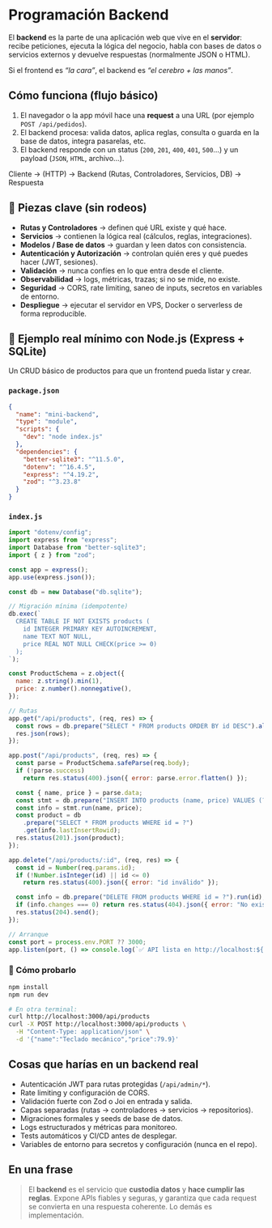 # Programación Backend

El **backend** es la parte de una aplicación web que vive en el **servidor**: recibe peticiones, ejecuta la lógica del negocio, habla con bases de datos o servicios externos y devuelve respuestas (normalmente JSON o HTML).

Si el frontend es _“la cara”_, el backend es _“el cerebro + las manos”_.

## Cómo funciona (flujo básico)

1. El navegador o la app móvil hace una **request** a una URL (por ejemplo `POST /api/pedidos`).
2. El backend procesa: valida datos, aplica reglas, consulta o guarda en la base de datos, integra pasarelas, etc.
3. El backend responde con un status (`200`, `201`, `400`, `401`, `500`…) y un payload (`JSON`, `HTML`, archivo…).

Cliente → (HTTP) → Backend (Rutas, Controladores, Servicios, DB) → Respuesta

## 🧩 Piezas clave (sin rodeos)

- **Rutas y Controladores** → definen qué URL existe y qué hace.
- **Servicios** → contienen la lógica real (cálculos, reglas, integraciones).
- **Modelos / Base de datos** → guardan y leen datos con consistencia.
- **Autenticación y Autorización** → controlan quién eres y qué puedes hacer (JWT, sesiones).
- **Validación** → nunca confíes en lo que entra desde el cliente.
- **Observabilidad** → logs, métricas, trazas; si no se mide, no existe.
- **Seguridad** → CORS, rate limiting, saneo de inputs, secretos en variables de entorno.
- **Despliegue** → ejecutar el servidor en VPS, Docker o serverless de forma reproducible.

## 🧪 Ejemplo real mínimo con Node.js (Express + SQLite)

Un CRUD básico de productos para que un frontend pueda listar y crear.

### `package.json`

```json
{
  "name": "mini-backend",
  "type": "module",
  "scripts": {
    "dev": "node index.js"
  },
  "dependencies": {
    "better-sqlite3": "^11.5.0",
    "dotenv": "^16.4.5",
    "express": "^4.19.2",
    "zod": "^3.23.8"
  }
}
```

### `index.js`

```jsx
import "dotenv/config";
import express from "express";
import Database from "better-sqlite3";
import { z } from "zod";

const app = express();
app.use(express.json());

const db = new Database("db.sqlite");

// Migración mínima (idempotente)
db.exec(`
  CREATE TABLE IF NOT EXISTS products (
    id INTEGER PRIMARY KEY AUTOINCREMENT,
    name TEXT NOT NULL,
    price REAL NOT NULL CHECK(price >= 0)
  );
`);

const ProductSchema = z.object({
  name: z.string().min(1),
  price: z.number().nonnegative(),
});

// Rutas
app.get("/api/products", (req, res) => {
  const rows = db.prepare("SELECT * FROM products ORDER BY id DESC").all();
  res.json(rows);
});

app.post("/api/products", (req, res) => {
  const parse = ProductSchema.safeParse(req.body);
  if (!parse.success)
    return res.status(400).json({ error: parse.error.flatten() });

  const { name, price } = parse.data;
  const stmt = db.prepare("INSERT INTO products (name, price) VALUES (?, ?)");
  const info = stmt.run(name, price);
  const product = db
    .prepare("SELECT * FROM products WHERE id = ?")
    .get(info.lastInsertRowid);
  res.status(201).json(product);
});

app.delete("/api/products/:id", (req, res) => {
  const id = Number(req.params.id);
  if (!Number.isInteger(id) || id <= 0)
    return res.status(400).json({ error: "id inválido" });

  const info = db.prepare("DELETE FROM products WHERE id = ?").run(id);
  if (info.changes === 0) return res.status(404).json({ error: "No existe" });
  res.status(204).send();
});

// Arranque
const port = process.env.PORT ?? 3000;
app.listen(port, () => console.log(`✅ API lista en http://localhost:${port}`));
```

### 🧪 Cómo probarlo

```bash
npm install
npm run dev

# En otra terminal:
curl http://localhost:3000/api/products
curl -X POST http://localhost:3000/api/products \
  -H "Content-Type: application/json" \
  -d '{"name":"Teclado mecánico","price":79.9}'
```

## Cosas que harías en un backend real

- Autenticación JWT para rutas protegidas (`/api/admin/*`).
- Rate limiting y configuración de CORS.
- Validación fuerte con Zod o Joi en entrada y salida.
- Capas separadas (rutas → controladores → servicios → repositorios).
- Migraciones formales y seeds de base de datos.
- Logs estructurados y métricas para monitoreo.
- Tests automáticos y CI/CD antes de desplegar.
- Variables de entorno para secretos y configuración (nunca en el repo).

## En una frase

> El **backend** es el servicio que **custodia datos** y **hace cumplir las reglas**.
> Expone APIs fiables y seguras, y garantiza que cada request se convierta en una respuesta coherente.
> Lo demás es implementación.
